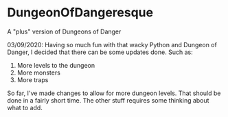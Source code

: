# DungeonOfDangeresque
A "plus" version of Dungeons of Danger

03/09/2020: Having so much fun with that wacky Python and Dungeon of Danger, I decided that there can be some updates done.
Such as:
1) More levels to the dungeon
2) More monsters
3) More traps

So far, I've made changes to allow for more dungeon levels. That should be done in a fairly short time. The other stuff
requires some thinking about what to add.

